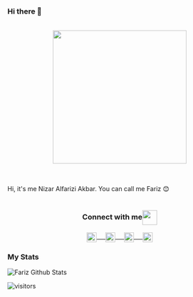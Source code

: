 ### Hi there 👋

<p align="center">
  <br>
  <img src="https://media2.giphy.com/media/9Y1wF3wx1Dex8w9wxL/giphy.gif?cid=ecf05e470bg8gtot4nh0d7y60h5dtc4d6itwjomnwlqrsut8&rid=giphy.gif" width="300">
  
  <br><br>
  Hi, it's me Nizar Alfarizi Akbar. You can call me Fariz :blush:
  <br><br>
</p>

<div align="center">
  <h3 align="center">Connect with me<img align="center" src="https://github.com/rajput2107/rajput2107/blob/master/Assets/Handshake.gif" height="33px" /></h3> 
</div>

<p align="center">
 <a href="https://www.linkedin.com/in/farizink/" target="blank">
  <img align="center" alt="LinkedIn" width="22px" src="https://cdn.jsdelivr.net/npm/simple-icons@v3/icons/linkedin.svg" /> &nbsp; &nbsp;
 </a>
 <a href="https://www.instagram.com/farizink/" target="blank">
  <img align="center" alt="Instagram" width="22px" src="https://cdn.jsdelivr.net/npm/simple-icons@v3/icons/instagram.svg" /> &nbsp; &nbsp;
 </a>
 <a href="https://medium.com/@farizink" target="blank">
  <img align="center" alt="Medium" width="22px" src="https://cdn.jsdelivr.net/npm/simple-icons@v3/icons/medium.svg" /> &nbsp; &nbsp;
 </a>
 <a href="https://t.me/farizink" target="blank">
   <img align="center" alt="Telegram" width="22px" src="https://cdn.jsdelivr.net/npm/simple-icons@v3/icons/telegram.svg" />
 </a>
</p>

### My Stats
![Fariz Github Stats](https://github-readme-stats.vercel.app/api?username=farizink&show_icons=true&title_color=fff&icon_color=79ff97&text_color=9f9f9f&bg_color=151515)


![visitors](https://visitor-badge.laobi.icu/badge?page_id=farizink.farizink)

<!--
**FarizInk/farizink** is a ✨ _special_ ✨ repository because its `README.md` (this file) appears on your GitHub profile.

Here are some ideas to get you started:

- 🔭 I’m currently working on ...
- 🌱 I’m currently learning ...
- 👯 I’m looking to collaborate on ...
- 🤔 I’m looking for help with ...
- 💬 Ask me about ...
- 📫 How to reach me: ...
- 😄 Pronouns: ...
- ⚡ Fun fact: ...
-->
